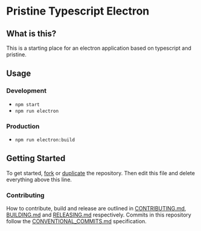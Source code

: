 # Pristine Typescript Electron

## What is this?

This is a starting place for an electron application based on typescript and pristine.

## Usage

### Development

- `npm start`
- `npm run electron`

### Production

- `npm run electron:build`

## Getting Started

To get started, [fork](https://help.github.com/articles/fork-a-repo/) or [duplicate](https://help.github.com/articles/duplicating-a-repository/) the repository. Then edit this file and delete everything above this line.

### Contributing

How to contribute, build and release are outlined in [CONTRIBUTING.md](CONTRIBUTING.md), [BUILDING.md](BUILDING.md) and [RELEASING.md](RELEASING.md) respectively. Commits in this repository follow the [CONVENTIONAL_COMMITS.md](CONVENTIONAL_COMMITS.md) specification.
